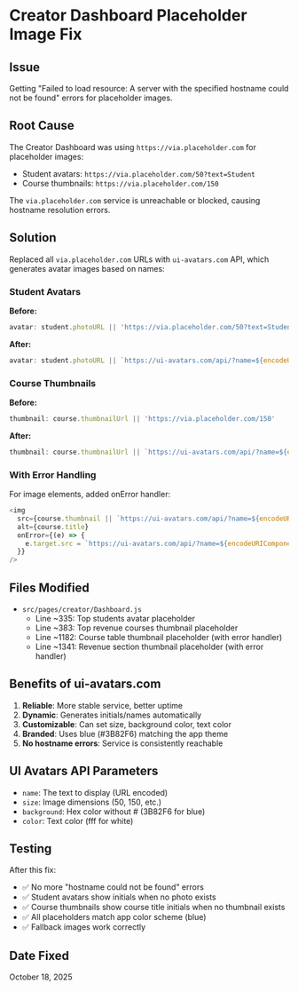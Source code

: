 # Creator Dashboard Placeholder Image Fix

## Issue
Getting "Failed to load resource: A server with the specified hostname could not be found" errors for placeholder images.

## Root Cause
The Creator Dashboard was using `https://via.placeholder.com` for placeholder images:
- Student avatars: `https://via.placeholder.com/50?text=Student`
- Course thumbnails: `https://via.placeholder.com/150`

The `via.placeholder.com` service is unreachable or blocked, causing hostname resolution errors.

## Solution
Replaced all `via.placeholder.com` URLs with `ui-avatars.com` API, which generates avatar images based on names:

### Student Avatars
**Before:**
```javascript
avatar: student.photoURL || 'https://via.placeholder.com/50?text=Student'
```

**After:**
```javascript
avatar: student.photoURL || `https://ui-avatars.com/api/?name=${encodeURIComponent(student.displayName || 'Student')}&size=50&background=3B82F6&color=fff`
```

### Course Thumbnails
**Before:**
```javascript
thumbnail: course.thumbnailUrl || 'https://via.placeholder.com/150'
```

**After:**
```javascript
thumbnail: course.thumbnailUrl || `https://ui-avatars.com/api/?name=${encodeURIComponent(course.title || 'Course')}&size=150&background=3B82F6&color=fff`
```

### With Error Handling
For image elements, added onError handler:
```javascript
<img 
  src={course.thumbnail || `https://ui-avatars.com/api/?name=${encodeURIComponent(course.title || 'Course')}&size=150&background=3B82F6&color=fff`} 
  alt={course.title}
  onError={(e) => {
    e.target.src = `https://ui-avatars.com/api/?name=${encodeURIComponent(course.title || 'Course')}&size=150&background=3B82F6&color=fff`;
  }}
/>
```

## Files Modified
- `src/pages/creator/Dashboard.js`
  - Line ~335: Top students avatar placeholder
  - Line ~383: Top revenue courses thumbnail placeholder
  - Line ~1182: Course table thumbnail placeholder (with error handler)
  - Line ~1341: Revenue section thumbnail placeholder (with error handler)

## Benefits of ui-avatars.com
1. **Reliable**: More stable service, better uptime
2. **Dynamic**: Generates initials/names automatically
3. **Customizable**: Can set size, background color, text color
4. **Branded**: Uses blue (#3B82F6) matching the app theme
5. **No hostname errors**: Service is consistently reachable

## UI Avatars API Parameters
- `name`: The text to display (URL encoded)
- `size`: Image dimensions (50, 150, etc.)
- `background`: Hex color without # (3B82F6 for blue)
- `color`: Text color (fff for white)

## Testing
After this fix:
- ✅ No more "hostname could not be found" errors
- ✅ Student avatars show initials when no photo exists
- ✅ Course thumbnails show course title initials when no thumbnail exists
- ✅ All placeholders match app color scheme (blue)
- ✅ Fallback images work correctly

## Date Fixed
October 18, 2025
